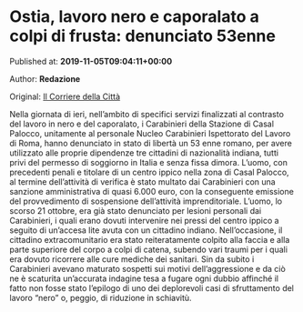 
# Ostia, lavoro nero e caporalato a colpi di frusta: denunciato 53enne

Published at: **2019-11-05T09:04:11+00:00**

Author: **Redazione**

Original: [Il Corriere della Città](https://www.ilcorrieredellacitta.com/news/ostia-aveva-ridotto-in-schiavitu-3-uomini-indiani-e-li-frustava-con-una-catena-denunciato-53enne.html)

Nella giornata di ieri, nell’ambito di specifici servizi finalizzati al contrasto del lavoro in nero e del caporalato, i Carabinieri della Stazione di Casal Palocco, unitamente al personale Nucleo Carabinieri Ispettorato del Lavoro di Roma, hanno denunciato in stato di libertà un 53 enne romano, per avere utilizzato alle proprie dipendenze tre cittadini di nazionalità indiana, tutti privi del permesso di soggiorno in Italia e senza fissa dimora. L’uomo, con precedenti penali e titolare di un centro ippico nella zona di Casal Palocco, al termine dell’attività di verifica è stato multato dai Carabinieri con una sanzione amministrativa di quasi 6.000 euro, con la conseguente emissione del provvedimento di sospensione dell’attività imprenditoriale.
L’uomo, lo scorso 21 ottobre, era già stato denunciato per lesioni personali dai Carabinieri, i quali erano dovuti intervenire nei pressi del centro ippico a seguito di un’accesa lite avuta con un cittadino indiano. Nell’occasione, il cittadino extracomunitario era stato reiteratamente colpito alla faccia e alla parte superiore del corpo a colpi di catena, subendo vari traumi per i quali era dovuto ricorrere alle cure mediche dei sanitari. Sin da subito i Carabinieri avevano maturato sospetti sui motivi dell’aggressione e da ciò ne è scaturita un’accurata indagine tesa a fugare ogni dubbio affinché il fatto non fosse stato l’epilogo di uno dei deplorevoli casi di sfruttamento del lavoro “nero” o, peggio, di riduzione in schiavitù.
